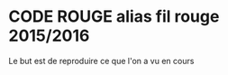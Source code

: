 CODE ROUGE alias fil rouge 2015/2016
====================================

Le but est de reproduire ce que l'on a vu en cours
